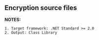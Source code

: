 ## Encryption source files

**NOTES:**

    1. Target framework: .NET Standard >= 2.0
    2. Output: Class Library 

